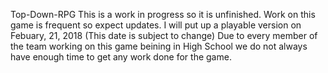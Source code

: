 Top-Down-RPG
This is a work in progress so it is unfinished. Work on this game is frequent so expect updates. 
I will put up a playable version on Febuary, 21, 2018 (This date is subject to change)
Due to every member of the team working on this game beining in High School we do not always have enough time to get any work done for the game.
